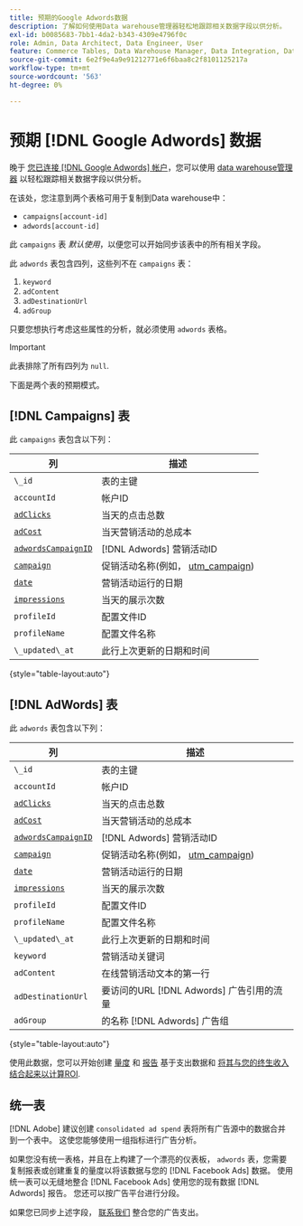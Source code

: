 ```yaml
---
title: 预期的Google Adwords数据
description: 了解如何使用Data warehouse管理器轻松地跟踪相关数据字段以供分析。
exl-id: b0085683-7bb1-4da2-b343-4309e4796f0c
role: Admin, Data Architect, Data Engineer, User
feature: Commerce Tables, Data Warehouse Manager, Data Integration, Data Import/Export
source-git-commit: 6e2f9e4a9e91212771e6f6baa8c2f8101125217a
workflow-type: tm+mt
source-wordcount: '563'
ht-degree: 0%

---
```


# 预期 [!DNL Google Adwords] 数据

晚于 [您已连接 [!DNL Google Adwords] 帐户](../integrations/google-adwords.md)，您可以使用 [data warehouse管理器](../../data-warehouse-mgr/tour-dwm.md) 以轻松跟踪相关数据字段以供分析。

在该处，您注意到两个表格可用于复制到Data warehouse中：

* `campaigns[account-id]`
* `adwords[account-id]`

此 `campaigns` 表 *默认使用*，以便您可以开始同步该表中的所有相关字段。

此 `adwords` 表包含四列，这些列不在 `campaigns` 表：

1. `keyword`
1. `adContent`
1. `adDestinationUrl`
1. `adGroup`

只要您想执行考虑这些属性的分析，就必须使用 `adwords` 表格。

>[!IMPORTANT]
>
>此表排除了所有四列为 `null`.

下面是两个表的预期模式。

## [!DNL Campaigns] 表

此 `campaigns` 表包含以下列：

| **列** | **描述** |
|-----|-----|
| `\_id` | 表的主键 |
| `accountId` | 帐户ID |
| [`adClicks`](https://ga-dev-tools.google/dimensions-metrics-explorer/#view=detail&amp;group=adwords&amp;jump=ga_adclicks) | 当天的点击总数 |
| [`adCost`](https://ga-dev-tools.google/dimensions-metrics-explorer/#view=detail&amp;group=adwords&amp;jump=ga_adcost) | 当天营销活动的总成本 |
| [`adwordsCampaignID`](https://ga-dev-tools.google/dimensions-metrics-explorer/#view=detail&amp;group=adwords&amp;jump=ga_adwordscampaignid) | [!DNL Adwords] 营销活动ID |
| [`campaign`](https://ga-dev-tools.google/dimensions-metrics-explorer/#view=detail&amp;group=traffic_sources&amp;jump=ga_campaign) | 促销活动名称(例如， [utm\_campaign](https://support.google.com/analytics/answer/1033867?hl=en)) |
| [`date`](https://ga-dev-tools.google/dimensions-metrics-explorer/#view=detail&amp;group=time&amp;jump=ga_date) | 营销活动运行的日期 |
| [`impressions`](https://ga-dev-tools.google/dimensions-metrics-explorer/#view=detail&amp;group=adwords&amp;jump=ga_impressions) | 当天的展示次数 |
| `profileId` | 配置文件ID |
| `profileName` | 配置文件名称 |
| `\_updated\_at` | 此行上次更新的日期和时间 |

{style="table-layout:auto"}

## [!DNL AdWords] 表

此 `adwords` 表包含以下列：

| **列** | **描述** |
|-----|-----|
| `\_id` | 表的主键 |
| `accountId` | 帐户ID |
| [`adClicks`](https://ga-dev-tools.google/dimensions-metrics-explorer/#view=detail&amp;group=adwords&amp;jump=ga_adclicks) | 当天的点击总数 |
| [`adCost`](https://ga-dev-tools.google/dimensions-metrics-explorer/#view=detail&amp;group=adwords&amp;jump=ga_adcost) | 当天营销活动的总成本 |
| [`adwordsCampaignID`](https://ga-dev-tools.google/dimensions-metrics-explorer/#view=detail&amp;group=adwords&amp;jump=ga_adwordscampaignid) | [!DNL Adwords] 营销活动ID |
| [`campaign`](https://ga-dev-tools.google/dimensions-metrics-explorer/#view=detail&amp;group=traffic_sources&amp;jump=ga_campaign) | 促销活动名称(例如， [utm\_campaign](https://support.google.com/analytics/answer/1033867?hl=en)) |
| [`date`](https://ga-dev-tools.google/dimensions-metrics-explorer/#view=detail&amp;group=time&amp;jump=ga_date) | 营销活动运行的日期 |
| [`impressions`](https://ga-dev-tools.google/dimensions-metrics-explorer/#view=detail&amp;group=adwords&amp;jump=ga_impressions) | 当天的展示次数 |
| `profileId` | 配置文件ID |
| `profileName` | 配置文件名称 |
| `\_updated\_at` | 此行上次更新的日期和时间 |
| `keyword` | 营销活动关键词 |
| `adContent` | 在线营销活动文本的第一行 |
| `adDestinationUrl` | 要访问的URL [!DNL Adwords] 广告引用的流量 |
| `adGroup` | 的名称 [!DNL Adwords] 广告组 |

{style="table-layout:auto"}

使用此数据，您可以开始创建 [量度](../../../data-user/reports/ess-manage-data-metrics.md) 和 [报告](../../../tutorials/using-visual-report-builder.md) 基于支出数据和 [将其与您的终生收入结合起来以计算ROI](../../analysis/roi-ad-camp.md).

## 统一表

[!DNL Adobe] 建议创建 `consolidated ad spend` 表将所有广告源中的数据合并到一个表中。 这使您能够使用一组指标进行广告分析。

如果您没有统一表格，并且在上构建了一个漂亮的仪表板， `adwords` 表，您需要复制报表或创建重复的量度以将该数据与您的 [!DNL Facebook Ads] 数据。 使用统一表可以无缝地整合 [!DNL Facebook Ads] 使用您的现有数据 [!DNL Adwords] 报告。 您还可以按广告平台进行分段。

如果您已同步上述字段， [联系我们](https://experienceleague.adobe.com/docs/commerce-knowledge-base/kb/troubleshooting/miscellaneous/mbi-service-policies.html) 整合您的广告支出。
